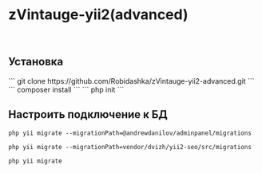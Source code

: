 <h1>zVintauge-yii2(advanced)</h1><br>

<h2>Установка</h2>
```
git clone https://github.com/Robidashka/zVintauge-yii2-advanced.git
```
```
composer install
```
```
php init
```
<h2>Настроить подключение к БД</h2>

```
php yii migrate --migrationPath=@andrewdanilov/adminpanel/migrations
```
```
php yii migrate --migrationPath=vendor/dvizh/yii2-seo/src/migrations
```
```
php yii migrate
```